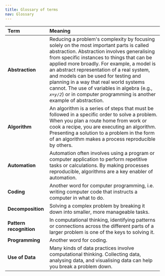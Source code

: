 ```yaml
---
title: Glossary of terms
nav: Glossary
---
```


| **Term** | **Meaning** |
| :--- | :--- |
| **Abstraction** | Reducing a problem's complexity by focusing solely on the most important parts is called abstraction. Abstraction involves generalising from specific instances to things that can be applied more broadly. For example, a model is an abstract representation of a real system, and models can be used for testing and planning in a way that real world systems cannot. The use of variables in algebra (e.g., *`x=y/2`*) or in computer programming is another example of abstraction. |
| **Algorithm** | An algorithm is a series of steps that must be followed in a specific order to solve a problem. When you plan a route home from work or cook a recipe, you are executing an algorithm. Presenting a solution to a problem in the form of an algorithm makes a process reproducible by others. |
| **Automation** |  Automation often involves using a program or computer application to perform repetitive tasks or calculations. By making processes reproducible, algorithms are a key enabler of automation. |
| **Coding** | Another word for computer programming, i.e. writing computer code that instructs a computer in what to do. |
| **Decomposition** | Solving a complex problem by breaking it down into smaller, more manageable tasks. |
| **Pattern recognition** | In computational thinking, identifying patterns or connections across the different parts of a larger problem is one of the keys to solving it. |
| **Programming** | Another word for coding. |
| **Use of Data** | Many kinds of data practices involve computational thinking. Collecting data, analysing data, and visualising data can help you break a problem down. |

